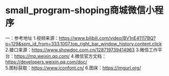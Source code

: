 
# small_program-shoping商城微信小程序

一：参考地址 
1.视频来源：https://www.bilibili.com/video/BV1nE41117BQ?p=129&spm_id_from=333.1007.top_right_bar_window_history.content.click 
2.接口来源：https://www.showdoc.com.cn/128719739414963 
3.微信工作平台：https://mp.weixin.qq.com/ 
4.微信官方文档：https://developers.weixin.qq.com/doc/    
5.图标获取：https://www.iconfont.cn/ 
6.图床：https://imgurl.org/ 
